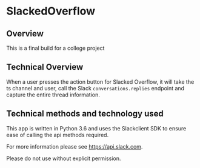 # SlackedOverflow

## Overview
This is a final build for a college project

## Technical Overview
When a user presses the action button for Slacked Overflow, it will take the ts channel and user, call
the Slack `conversations.replies` endpoint and capture the entire thread information.

## Technical methods and technology used
This app is written in Python 3.6 and uses the Slackclient SDK to ensure ease of calling the api methods required.

For more information please see https://api.slack.com.

Please do not use without explicit permission.
